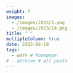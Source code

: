 ```yaml
---
weight: 7
images:
  - /images/2023/1.png
  - /images/2023/14.png
title: " "
multipleColumn: true
date: 2023-08-10
tags:
  - work # homepage
# - archive # all posts
---
```

